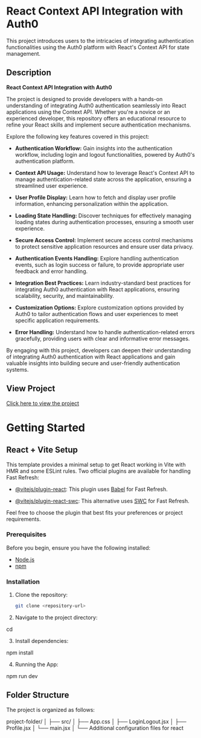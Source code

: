 # React Context API Integration with Auth0

This project introduces users to the intricacies of integrating authentication functionalities using the Auth0 platform with React's Context API for state management.

## Description

**React Context API Integration with Auth0**

The project is designed to provide developers with a hands-on understanding of integrating Auth0 authentication seamlessly into React applications using the Context API. Whether you're a novice or an experienced developer, this repository offers an educational resource to refine your React skills and implement secure authentication mechanisms.

Explore the following key features covered in this project:

- **Authentication Workflow:** Gain insights into the authentication workflow, including login and logout functionalities, powered by Auth0's authentication platform.

- **Context API Usage:** Understand how to leverage React's Context API to manage authentication-related state across the application, ensuring a streamlined user experience.

- **User Profile Display:** Learn how to fetch and display user profile information, enhancing personalization within the application.

- **Loading State Handling:** Discover techniques for effectively managing loading states during authentication processes, ensuring a smooth user experience.

- **Secure Access Control:** Implement secure access control mechanisms to protect sensitive application resources and ensure user data privacy.

- **Authentication Events Handling:** Explore handling authentication events, such as login success or failure, to provide appropriate user feedback and error handling.

- **Integration Best Practices:** Learn industry-standard best practices for integrating Auth0 authentication with React applications, ensuring scalability, security, and maintainability.

- **Customization Options:** Explore customization options provided by Auth0 to tailor authentication flows and user experiences to meet specific application requirements.

- **Error Handling:** Understand how to handle authentication-related errors gracefully, providing users with clear and informative error messages.

By engaging with this project, developers can deepen their understanding of integrating Auth0 authentication with React applications and gain valuable insights into building secure and user-friendly authentication systems.

## View Project

[Click here to view the project](your-project-link)

# Getting Started

## React + Vite Setup

This template provides a minimal setup to get React working in Vite with HMR and some ESLint rules. Two official plugins are available for handling Fast Refresh:

- [@vitejs/plugin-react](https://github.com/vitejs/vite-plugin-react/blob/main/packages/plugin-react/README.md): This plugin uses [Babel](https://babeljs.io/) for Fast Refresh.

- [@vitejs/plugin-react-swc](https://github.com/vitejs/vite-plugin-react-swc): This alternative uses [SWC](https://swc.rs/) for Fast Refresh.

Feel free to choose the plugin that best fits your preferences or project requirements.

### Prerequisites

Before you begin, ensure you have the following installed:

- [Node.js](https://nodejs.org/)
- [npm](https://www.npmjs.com/)

### Installation

1. Clone the repository:

   ```bash
   git clone <repository-url>

2. Navigate to the project directory:

cd <project-directory>

3. Install dependencies:

npm install

4. Running the App:

npm run dev

## Folder Structure

The project is organized as follows:

project-folder/
│
├── src/
│   ├── App.css
│   ├── LoginLogout.jsx
│   ├── Profile.jsx
│   └── main.jsx
│
└── Additional configuration files for react
